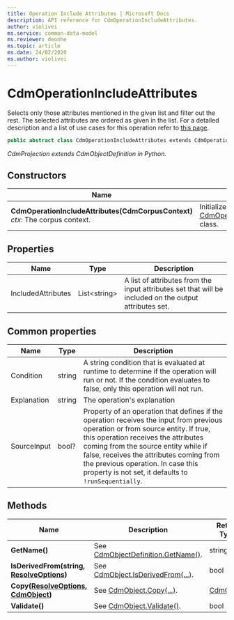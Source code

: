 ```yaml
---
title: Operation Include Attributes | Microsoft Docs
description: API reference for CdmOperationIncludeAttributes.
author: violivei
ms.service: common-data-model
ms.reviewer: deonhe 
ms.topic: article
ms.date: 24/02/2020
ms.author: violivei
---
```


# CdmOperationIncludeAttributes

Selects only those attributes mentioned in the given list and filter out the rest. The selected attributes are ordered as given in the list. For a detailed description and a list of use cases for this operation refer to [this page](../../../../sdk/projections/includeattributes.md).

```csharp
public abstract class CdmOperationIncludeAttributes extends CdmOperationBase
```

*CdmProjection extends CdmObjectDefinition in Python.*

## Constructors

|Name|Description|
|---|---|
|**CdmOperationIncludeAttributes(CdmCorpusContext)**<br/>*ctx*: The corpus context.<br/>|Initializes a new instance of the [CdmOperationIncludeAttributes](includeattributes.md) class.|

## Properties

|Name|Type|Description|
|---|---|---|
|IncludedAttributes|List\<string>|A list of attributes from the input attributes set that will be included on the output attributes set.

## Common properties

|Name|Type|Description|
|---|---|---|
|Condition|string|A string condition that is evaluated at runtime to determine if the operation will run or not. If the condition evaluates to false, only this operation will not run.
|Explanation|string|The operation's explanation
|SourceInput|bool?|Property of an operation that defines if the operation receives the input from previous operation or from source entity. If true, this operation receives the attributes coming from the source entity while if false, receives the attributes coming from the previous operation. In case this property is not set, it defaults to `!runSequentially`.

## Methods

|Name|Description|Return Type|
|---|---|---|
|**GetName()**|See [CdmObjectDefinition.GetName()](cdmobjectdefinition.md#methods).|string|
|**IsDerivedFrom(string, [ResolveOptions](../utilities/resolveoptions.md))**|See  [CdmObject.IsDerivedFrom(...)](cdmobject.md#methods).|bool|
|**Copy([ResolveOptions](../utilities/resolveoptions.md), [CdmObject](cdmobject.md))**|See [CdmObject.Copy(...)](cdmobject.md#methods).|[CdmObject](cdmobject.md)|
|**Validate()**|See [CdmObject.Validate()](cdmobject.md#methods).|bool|
